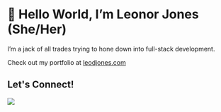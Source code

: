 
<h1>👋 Hello World, I’m Leonor Jones (She/Her)</h1>
<p> I’m a jack of all trades trying to hone down into full-stack development.</p>
<p>Check out my portfolio at <a href="www.leodjones.com">leodjones.com</a></p>



<h2>Let's Connect!</h2>
<a href="www.linkedin.com/in/leodjones"><img src="https://img.shields.io/badge/LinkedIn-0077B5?style=for-the-badge&logo=linkedin&logoColor=white"></a>
